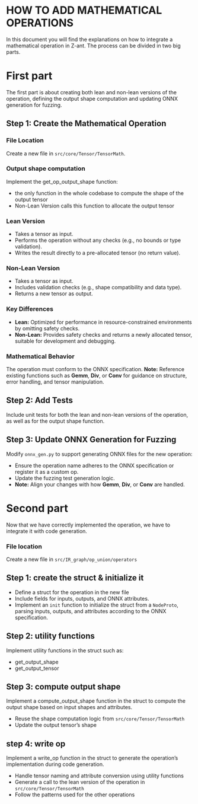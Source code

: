 # HOW TO ADD MATHEMATICAL OPERATIONS 
In this document you will find the explanations on how to integrate a mathematical operation in Z-ant.
The process can be divided in two big parts. 

# First part

The first part is about creating both lean and non-lean versions of the operation, defining the output shape computation and updating ONNX generation for fuzzing.

## Step 1: Create the Mathematical Operation

### File Location
Create a new file in `src/core/Tensor/TensorMath`.

### Output shape computation
Implement the get_op_output_shape function:
- the only function in the whole codebase to compute the shape of the output tensor 
- Non-Lean Version calls this function to allocate the output tensor

### Lean Version
- Takes a tensor as input.
- Performs the operation without any checks (e.g., no bounds or type validation).
- Writes the result directly to a pre-allocated tensor (no return value).

### Non-Lean Version
- Takes a tensor as input.
- Includes validation checks (e.g., shape compatibility and data type).
- Returns a new tensor as output.

### Key Differences
- **Lean:** Optimized for performance in resource-constrained environments by omitting safety checks.
- **Non-Lean:** Provides safety checks and returns a newly allocated tensor, suitable for development and debugging.

### Mathematical Behavior
The operation must conform to the ONNX specification. **Note:** Reference existing functions such as **Gemm**, **Div**, or **Conv** for guidance on structure, error handling, and tensor manipulation.


## Step 2: Add Tests

Include unit tests for both the lean and non-lean versions of the operation, as well as for the output shape function.


## Step 3: Update ONNX Generation for Fuzzing

Modify `onnx_gen.py` to support generating ONNX files for the new operation:

- Ensure the operation name adheres to the ONNX specification or register it as a custom op.
- Update the fuzzing test generation logic.
- **Note:** Align your changes with how **Gemm**, **Div**, or **Conv** are handled.

# Second part
Now that we have correctly implemented the operation, we have to integrate it with code generation.

### File location
Create a new file in `src/IR_graph/op_union/operators`

## Step 1: create the struct & initialize it
- Define a struct for the operation in the new file
- Include fields for inputs, outputs, and ONNX attributes.
- Implement an `init` function to initialize the struct from a `NodeProto`, parsing inputs, outputs, and attributes according to the ONNX specification.

## Step 2: utility functions
Implement utility functions in the struct such as:
- get_output_shape
- get_output_tensor

## Step 3: compute output shape
Implement a compute_output_shape function in the struct to compute the output shape based on input shapes and attributes.

- Reuse the shape computation logic from `src/core/Tensor/TensorMath`
- Update the output tensor’s shape

## step 4: write op 
Implement a write_op function in the struct to generate the operation’s implementation during code generation.
- Handle tensor naming and attribute conversion using utility functions
- Generate a call to the lean version of the operation in 
`src/core/Tensor/TensorMath`
- Follow the patterns used for the other operations









